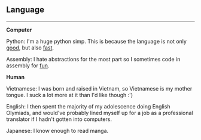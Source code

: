 ## Language ##
---

**Computer**

Python: I'm a huge python simp. This is because the language is not only [good](https://www.fluentpython.com/), but also [fast](https://github.com/tinygrad/tinygrad). 

Assembly: I hate abstractions for the most part so I sometimes code in assembly for [fun](https://www.zachtronics.com/).  

**Human**

Vietnamese: I was born and raised in Vietnam, so Vietnamese is my mother tongue. I suck a lot more at it than I'd like though :')

English: I then spent the majority of my adolescence doing English Olymiads, and would've probably lined myself up for a job as a professional translator if I hadn't gotten into computers.

Japanese: I know enough to read manga.
